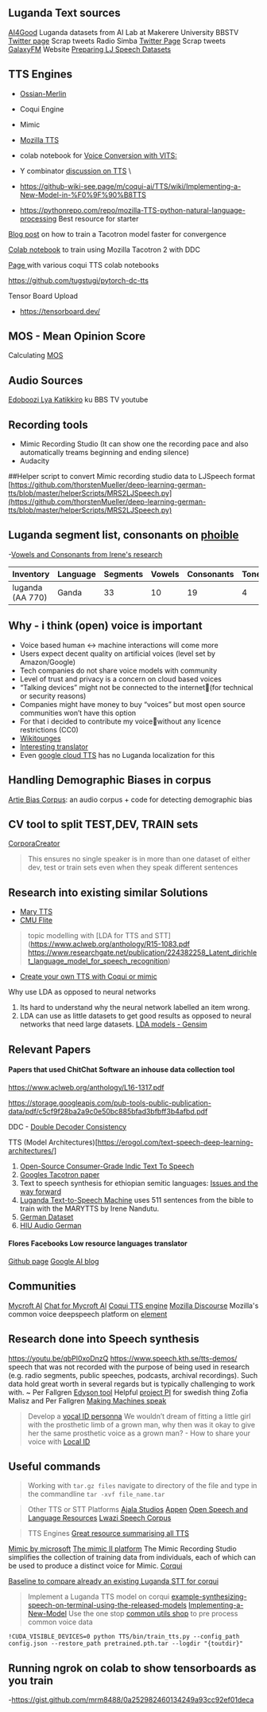 ## Luganda Text sources
[AI4Good](https://github.com/AI-Lab-Makerere/Data4Good) Luganda datasets from AI Lab at Makerere University
BBSTV [Twitter page](https://twitter.com/bbstvug) Scrap tweets
Radio Simba [Twitter Page](https://twitter.com/simbaradio) Scrap tweets
[GalaxyFM](https://www.galaxyfm.co.ug/luganda/) Website
[Preparing LJ Speech Datasets](https://github.com/eazhary/dctts2)
## TTS Engines
- [Ossian-Merlin](http://jrmeyer.github.io/tts/2017/09/15/Ossian-Merlin-demo.html)
- Coqui Engine
- Mimic
- [Mozilla TTS ](https://stackoverflow.com/questions/66307611/how-do-i-get-started-training-a-custom-voice-model-with-mozilla-tts-on-ubuntu-20/66307612#66307612)
- colab notebook for [Voice Conversion with VITS:](https://colab.research.google.com/drive/1CO61pZizDj7en71NQG_aqqKdGaA_SaBf?usp=sharing)


- Y combinator [discussion on TTS](https://news.ycombinator.com/item?id=26790951) \

- https://github-wiki-see.page/m/coqui-ai/TTS/wiki/Implementing-a-New-Model-in-%F0%9F%90%B8TTS

- https://pythonrepo.com/repo/mozilla-TTS-python-natural-language-processing   Best resource for starter

[Blog post](https://erogol.com/gradual-training-with-tacotron-for-faster-convergence/) on how to train a Tacotron model faster for convergence

[Colab notebook](https://colab.research.google.com/drive/1OKnoOA69mnzr9kDY6lrnoitGo6Xk6ADl?usp=sharing) to train using Mozilla Tacotron 2 with DDC

[Page ](https://github-wiki-see.page/m/coqui-ai/TTS/wiki/Experimental-Released-Models) with various coqui TTS colab notebooks

https://github.com/tugstugi/pytorch-dc-tts

Tensor Board Upload

- https://tensorboard.dev/

## MOS - Mean Opinion Score
Calculating [MOS](https://www.microsoft.com/en-us/research/wp-content/uploads/2011/05/0002416.pdf)


## Audio Sources
[Edoboozi Lya Katikkiro](https://youtu.be/pOiupNeTibQ) ku BBS TV youtube

## Recording tools
- Mimic Recording Studio (It can show one the recording pace and also automatically treams beginning and ending silence)
- Audacity


##Helper script to convert Mimic recording studio data to LJSpeech format
[https://github.com/thorstenMueller/deep-learning-german-tts/blob/master/helperScripts/MRS2LJSpeech.py](https://github.com/thorstenMueller/deep-learning-german-tts/blob/master/helperScripts/MRS2LJSpeech.py)


## Luganda segment list, consonants on [phoible](https://phoible.org/inventories/view/770#tipa)
-[Vowels and Consonants from Irene's research](https://github.com/Nandutu/luganda_dataset)

| Inventory	| Language | Segments |Vowels | Consonants| Tones |
|-----------|----------|----------|-------|-----------|-------|
| luganda (AA 770)|	Ganda	|33	|10	|19	|4 |

##  Why - i think (open) voice is important
- Voice based human <-> machine interactions will come more
- Users expect decent quality on artificial voices (level set by Amazon/Google)
- Tech companies do not share voice models with community
- Level of trust and privacy is a concern on cloud based voices
- “Talking devices” might not be connected to the internet(for technical or security reasons)
- Companies might have money to buy “voices” but most open source communities won’t have this option
- For that i decided to contribute my voicewithout any licence restrictions (CC0)
- [Wikitounges](https://www.youtube.com/watch?v=AYgWSuv00pc)
- [Interesting translator](https://www.microsoft.com/en-us/translator/education/microsoft-teams-multilingual-meeting/)
- Even [google  cloud TTS](https://cloud.google.com/text-to-speech/docs/voices) has no Luganda localization for this
## Handling Demographic Biases in corpus
[Artie Bias Corpus](https://github.com/artie-inc/artie-bias-corpus): an audio corpus + code for detecting demographic bias 

## CV tool to split TEST,DEV, TRAIN sets
[CorporaCreator](https://github.com/mozilla/CorporaCreator)
> This ensures no single speaker is in more than one dataset of either dev, test or train sets even when they speak different sentences

## Research into existing similar Solutions
- [Mary TTS](http://mary.dfki.de/)
- [CMU Flite](http://www.festvox.org/flite/)
> topic modelling with [LDA for TTS and STT](https://www.aclweb.org/anthology/R15-1083.pdf
https://www.researchgate.net/publication/224382258_Latent_dirichlet_language_model_for_speech_recognition)
- [Create your own TTS with Coqui or mimic](https://www.youtube.com/watch?v=4YT8WZT_x48)

Why use LDA as opposed to neural networks
1. Its hard to understand why the neural network labelled an item wrong.
2. LDA can use as little datasets to get good results as opposed to neural networks that need large datasets.
[LDA models - Gensim](https://radimrehurek.com/gensim_3.8.3/models/ldamodel.html)

## Relevant Papers
#### Papers that used ChitChat Software an inhouse data collection tool
https://www.aclweb.org/anthology/L16-1317.pdf

https://storage.googleapis.com/pub-tools-public-publication-data/pdf/c5cf9f28ba2a9c0e50bc885bfad3bfbff3b4afbd.pdf

DDC - [Double Decoder Consistency](https://erogol.com/solving-attention-problems-of-tts-models-with-double-decoder-consistency/)

TTS (Model Architectures)[https://erogol.com/text-speech-deep-learning-architectures/]


1. [Open-Source Consumer-Grade Indic Text To Speech](https://www.cs.cmu.edu/~awb/papers/aup_ssw9_2016.pdf)
2. [Googles Tacotron paper](https://arxiv.org/pdf/1703.10135.pdf)
3. Text to speech synthesis for ethiopian semitic languages: [Issues and the way forward](https://ieeexplore.ieee.org/document/7331949/authors#authors) 
4. [Luganda Text-to-Speech Machine](https://arxiv.org/ftp/arxiv/papers/2005/2005.05447.pdf) uses 511 sentences from the bible to train with the MARYTTS by Irene Nandutu. 
5. [German Dataset](https://github.com/thorstenMueller/deep-learning-german-tts)
6. [HIU Audio German](https://github.com/iisys-hof/HUI-Audio-Corpus-German)

#### Flores Facebooks Low resource languages translator
[Github page](https://github.com/facebookresearch/flores)
[Google AI blog](https://ai.googleblog.com/search/label/TTS)


## Communities
[Mycroft AI](https://community.mycroft.ai/)
[Chat for Mycroft AI](https://chat.mycroft.ai)
[Coqui TTS engine](https://gitter.im/coqui-ai/TTS)
[Mozilla Discourse](https://discourse.mozilla.org/search?q=text%20to%20speech)
Mozilla's common voice deepspeech platform on [element](https://app.element.io/#/room/#common-voice:mozilla.org)

## Research done into Speech synthesis
https://youtu.be/qbPl0xoDnzQ
https://www.speech.kth.se/tts-demos/
speech that was not recorded with the purpose of being used in research (e.g. radio segments, public speeches, podcasts, archival recordings). Such data hold great worth in several regards but is typically challenging to work with.  ~ 
Per Fallgren 
[Edyson tool](https://github.com/perfall/Edyson)
Helpful [project PI](https://glottolog.org/resource/languoid/id/gand1255) for swedish thing Zofia Malisz and Per Fallgren
[Making Machines speak](https://www.youtube.com/watch?v=m-Uwb-Bg144&t=2303s)

> Develop a [vocal ID personna](https://vocalid.ai/about-us/)
We wouldn’t dream of fitting a little girl with the prosthetic limb of a grown man, why then was it okay to give her the same prosthetic voice as a grown man? - 
How to share your voice with [Local ID](https://vocalid.ai/voicebank/)


## Useful commands
> Working with `tar.gz files`
navigate to directory of the file and type in the commandline
`tar -xvf file_name.tar` 

> Other TTS or STT Platforms
[Ajala Studios](https://thespindle.org/project/speech-technologies-for-addressing-digital-access-in-africa/)
[Appen](https://appen.com/datasets/english-to-swahili-audio-recording-and-transcription/)
[Open Speech and Language Resources](https://openslr.org/)
[Lwazi Speech Corpus](https://sites.google.com/site/lwazispeechcorpus/)



> TTS Engines
[Great resource summarising all TTS](https://mycroft-ai.gitbook.io/docs/using-mycroft-ai/customizations/tts-engine#amazon-polly
)

[Mimic by microsoft](https://mycroft-ai.gitbook.io/docs/mycroft-technologies/mimic-overview)
[The mimic II platform](https://mycroft.ai/blog/mimic-2-is-live/)
The Mimic Recording Studio simplifies the collection of training data from individuals, each of which can be used to produce a distinct voice for Mimic.
[Corqui](https://coqui.ai/code)

[Baseline to compare already an existing Luganda STT for corqui](https://coqui.ai/luganda/itml/v0.1.0#model-details)

> Implement a Luganda TTS model on corqui
[example-synthesizing-speech-on-terminal-using-the-released-models](https://github.com/coqui-ai/TTS#example-synthesizing-speech-on-terminal-using-the-released-models)
[Implementing-a-New-Model](https://github.com/coqui-ai/TTS/wiki/Implementing-a-New-Model-in-%F0%9F%90%B8TTS)
Use the one stop [common utils shop](https://github.com/ftyers/commonvoice-utils) to pre process common voice data

`!CUDA_VISIBLE_DEVICES=0 python TTS/bin/train_tts.py --config_path config.json --restore_path pretrained.pth.tar --logdir "{toutdir}"`

## Running ngrok on colab to show tensorboards as you train
-https://gist.github.com/mrm8488/0a252982460134249a93cc92ef01deca 


 